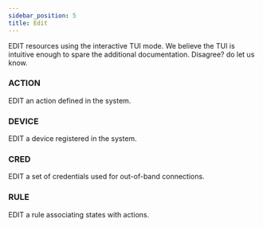 ```yaml
---
sidebar_position: 5
title: Edit
---
```


EDIT resources using the interactive TUI mode.
We believe the TUI is intuitive enough to spare the additional documentation. Disagree? do let us know.


### ACTION

EDIT an action defined in the system.

### DEVICE

EDIT a device registered in the system.

### CRED

EDIT a set of credentials used for out-of-band connections.

### RULE

EDIT a rule associating states with actions.

